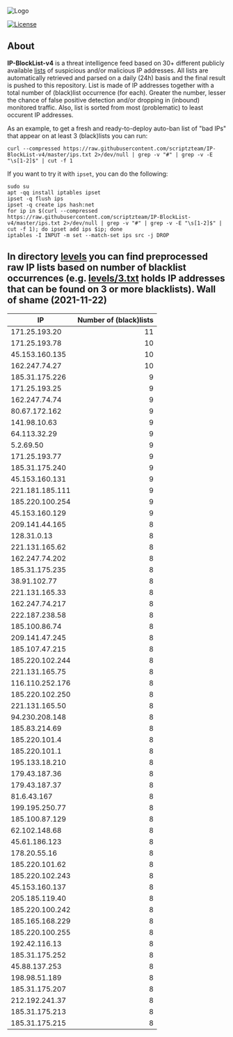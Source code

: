 ![Logo](https://i.imgur.com/PyKLAe7.png)

[![License](https://img.shields.io/badge/license-The_Unlicense-red.svg)](https://unlicense.org/)

About
----

**IP-BlockList-v4** is a threat intelligence feed based on 30+ different publicly available [lists](https://github.com/stamparm/maltrail) of suspicious and/or malicious IP addresses. All lists are automatically retrieved and parsed on a daily (24h) basis and the final result is pushed to this repository. List is made of IP addresses together with a total number of (black)list occurrence (for each). Greater the number, lesser the chance of false positive detection and/or dropping in (inbound) monitored traffic. Also, list is sorted from most (problematic) to least occurent IP addresses.

As an example, to get a fresh and ready-to-deploy auto-ban list of "bad IPs" that appear on at least 3 (black)lists you can run:

```
curl --compressed https://raw.githubusercontent.com/scriptzteam/IP-BlockList-v4/master/ips.txt 2>/dev/null | grep -v "#" | grep -v -E "\s[1-2]$" | cut -f 1
```

If you want to try it with `ipset`, you can do the following:

```
sudo su
apt -qq install iptables ipset
ipset -q flush ips
ipset -q create ips hash:net
for ip in $(curl --compressed https://raw.githubusercontent.com/scriptzteam/IP-BlockList-v4/master/ips.txt 2>/dev/null | grep -v "#" | grep -v -E "\s[1-2]$" | cut -f 1); do ipset add ips $ip; done
iptables -I INPUT -m set --match-set ips src -j DROP
```

In directory [levels](levels) you can find preprocessed raw IP lists based on number of blacklist occurrences (e.g. [levels/3.txt](levels/3.txt) holds IP addresses that can be found on 3 or more blacklists).
Wall of shame (2021-11-22)
----

|IP|Number of (black)lists|
|---|--:|
171.25.193.20|11
171.25.193.78|10
45.153.160.135|10
162.247.74.27|10
185.31.175.226|9
171.25.193.25|9
162.247.74.74|9
80.67.172.162|9
141.98.10.63|9
64.113.32.29|9
5.2.69.50|9
171.25.193.77|9
185.31.175.240|9
45.153.160.131|9
221.181.185.111|9
185.220.100.254|9
45.153.160.129|9
209.141.44.165|8
128.31.0.13|8
221.131.165.62|8
162.247.74.202|8
185.31.175.235|8
38.91.102.77|8
221.131.165.33|8
162.247.74.217|8
222.187.238.58|8
185.100.86.74|8
209.141.47.245|8
185.107.47.215|8
185.220.102.244|8
221.131.165.75|8
116.110.252.176|8
185.220.102.250|8
221.131.165.50|8
94.230.208.148|8
185.83.214.69|8
185.220.101.4|8
185.220.101.1|8
195.133.18.210|8
179.43.187.36|8
179.43.187.37|8
81.6.43.167|8
199.195.250.77|8
185.100.87.129|8
62.102.148.68|8
45.61.186.123|8
178.20.55.16|8
185.220.101.62|8
185.220.102.243|8
45.153.160.137|8
205.185.119.40|8
185.220.100.242|8
185.165.168.229|8
185.220.100.255|8
192.42.116.13|8
185.31.175.252|8
45.88.137.253|8
198.98.51.189|8
185.31.175.207|8
212.192.241.37|8
185.31.175.213|8
185.31.175.215|8
